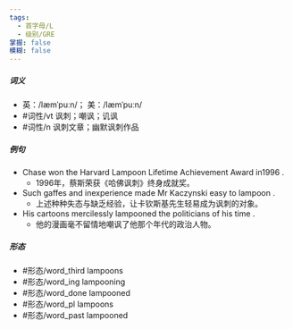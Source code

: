```yaml
---
tags:
  - 首字母/L
  - 级别/GRE
掌握: false
模糊: false
---
```

##### 词义
- 英：/læmˈpuːn/； 美：/læmˈpuːn/
- #词性/vt  讽刺；嘲讽；讥讽
- #词性/n  讽刺文章；幽默讽刺作品
##### 例句
- Chase won the Harvard Lampoon Lifetime Achievement Award in1996 .
	- 1996年，蔡斯荣获《哈佛讽刺》终身成就奖。
- Such gaffes and inexperience made Mr Kaczynski easy to lampoon .
	- 上述种种失态与缺乏经验，让卡钦斯基先生轻易成为讽刺的对象。
- His cartoons mercilessly lampooned the politicians of his time .
	- 他的漫画毫不留情地嘲讽了他那个年代的政治人物。
##### 形态
- #形态/word_third lampoons
- #形态/word_ing lampooning
- #形态/word_done lampooned
- #形态/word_pl lampoons
- #形态/word_past lampooned
